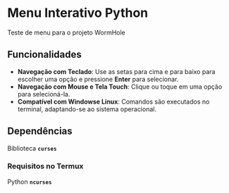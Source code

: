 # Menu Interativo Python

Teste de menu para o projeto WormHole

## Funcionalidades

- **Navegação com Teclado**: Use as setas para cima e para baixo para escolher uma opção e pressione **Enter** para selecionar.
- **Navegação com Mouse e Tela Touch**: Clique ou toque em uma opção para selecioná-la.
- **Compatível com Windowse  Linux**: Comandos são executados no terminal, adaptando-se ao sistema operacional.

## Dependências

Biblioteca **`curses`**

### Requisitos no Termux

Python
**`ncurses`**

